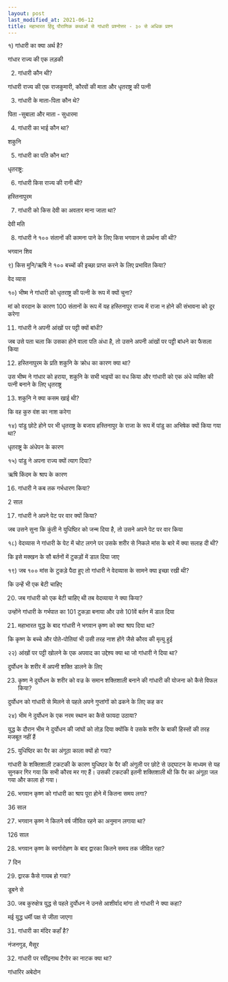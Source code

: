 ```yaml
---
layout: post
last_modified_at: 2021-06-12
title: महाभारत हिंदू पौराणिक कथाओं से गांधारी प्रश्नोत्तर - ३० से अधिक प्रश्न
---
```


१) गांधारी का क्या अर्थ है?

गांधार राज्य की एक लड़की

2) गांधारी कौन थी?

गांधारी राज्य की एक राजकुमारी, कौरवों की माता और धृतराष्ट्र की पत्नी


3) गांधारी के माता-पिता कौन थे?

पिता -सुबाला और माता - सुधारमा

4) गांधारी का भाई कौन था?

शकुनि

5) गांधारी का पति कौन था?

धृतराष्ट्र:

6) गांधारी किस राज्य की रानी थी?

हस्तिनापुरम

7) गांधारी को किस देवी का अवतार माना जाता था?

देवी मति

 
8) गांधारी ने १०० संतानों की कामना पाने के लिए किस भगवान से प्रार्थना की थी?

भगवान शिव

९) किस मुनि/ऋषि ने १०० बच्चों की इच्छा प्राप्त करने के लिए प्रभावित किया?

वेद व्यास

१०) भीष्म ने गांधारी को धृतराष्ट्र की पत्नी के रूप में क्यों चुना?

मां को वरदान के कारण 100 संतानों के रूप में यह हस्तिनापुर राज्य में राजा न होने की संभावना को दूर करेगा

11) गांधारी ने अपनी आंखों पर पट्टी क्यों बांधी?

जब उसे पता चला कि उसका होने वाला पति अंधा है, तो उसने अपनी आंखों पर पट्टी बांधने का फैसला किया

12) हस्तिनापुरम के प्रति शकुनि के क्रोध का कारण क्या था?

उस भीष्म ने गांधार को हराया, शकुनि के सभी भाइयों का वध किया और गांधारी को एक अंधे व्यक्ति की पत्नी बनाने के लिए धृतराष्ट्र

13) शकुनि ने क्या कसम खाई थी?

कि वह कुरु वंश का नाश करेगा

१४) पांडु छोटे होने पर भी धृतराष्ट्र के बजाय हस्तिनापुर के राजा के रूप में पांडु का अभिषेक क्यों किया गया था?

धृतराष्ट्र के अंधेपन के कारण

१५) पांडु ने अपना राज्य क्यों त्याग दिया?

 ऋषि किंदम के श्राप के कारण

16) गांधारी ने कब तक गर्भधारण किया?

2 साल

17) गांधारी ने अपने पेट पर वार क्यों किया?

जब उसने सुना कि कुंती ने युधिष्ठिर को जन्म दिया है, तो उसने अपने पेट पर वार किया

१८) वेदव्यास ने गांधारी के पेट में चोट लगने पर उसके शरीर से निकले मांस के बारे में क्या सलाह दी थी?

कि इसे मक्खन के सौ बर्तनों में टुकड़ों में डाल दिया जाए

१९) जब १०० मांस के टुकड़े पैदा हुए तो गांधारी ने वेदव्यास के सामने क्या इच्छा रखी थी?

कि उन्हें भी एक बेटी चाहिए

20) जब गांधारी को एक बेटी चाहिए थी तब वेदव्याया ने क्या किया?

उन्होंने गांधारी के गर्भपात का 101 टुकड़ा बनाया और उसे 101वें बर्तन में डाल दिया

21) महाभारत युद्ध के बाद गांधारी ने भगवान कृष्ण को क्या श्राप दिया था?

कि कृष्ण के बच्चे और पोते-पोतियां भी उसी तरह नाश होंगे जैसे कौरव की मृत्यु हुई

२२) आंखों पर पट्टी खोलने के एक अपवाद का उद्देश्य क्या था जो गांधारी ने दिया था?

दुर्योधन के शरीर में अपनी शक्ति डालने के लिए

23) कृष्ण ने दुर्योधन के शरीर को वज्र के समान शक्तिशाली बनाने की गांधारी की योजना को कैसे विफल किया?

दुर्योधन को गांधारी से मिलने से पहले अपने गुप्तांगों को ढकने के लिए कह कर

२४) भीम ने दुर्योधन के एक नरम स्थान का कैसे फायदा उठाया?

युद्ध के दौरान भीम ने दुर्योधन की जांघों को तोड़ दिया क्योंकि वे उसके शरीर के बाकी हिस्सों की तरह मजबूत नहीं हैं

25) युधिष्ठिर का पैर का अंगूठा काला क्यों हो गया?

गांधारी के शक्तिशाली टकटकी के कारण युधिष्ठर के पैर की अंगुली पर छोटे से उद्घाटन के माध्यम से यह सुनकर गिर गया कि सभी कौरव मर गए हैं। उसकी टकटकी इतनी शक्तिशाली थी कि पैर का अंगूठा जल गया और काला हो गया।

26) भगवान कृष्ण को गांधारी का श्राप पूरा होने में कितना समय लगा?

36 साल

27) भगवान कृष्ण ने कितने वर्ष जीवित रहने का अनुमान लगाया था?

126 साल

28) भगवान कृष्ण के स्वर्गारोहण के बाद द्वारका कितने समय तक जीवित रहा?

7 दिन

29) द्वारक कैसे गायब हो गया?

डूबने से

30) जब कुरुक्षेत्र युद्ध से पहले दुर्योधन ने उनसे आशीर्वाद मांगा तो गांधारी ने क्या कहा?

मई युद्ध धर्मी पक्ष से जीता जाएगा

31) गांधारी का मंदिर कहाँ है?

नंजनगुड, मैसूर

32) गांधारी पर रवींद्रनाथ टैगोर का नाटक क्या था?

गांधारिर अबेदोन
